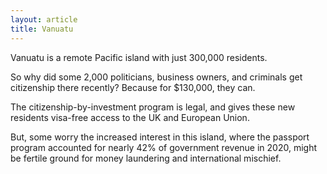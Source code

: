 ```yaml
---
layout: article
title: Vanuatu
---
```


Vanuatu is a remote Pacific island with just 300,000 residents.

So why did some 2,000 politicians, business owners, and criminals get citizenship there recently? Because for $130,000, they can.

The citizenship-by-investment program is legal, and gives these new residents visa-free access to the UK and European Union.

But, some worry the increased interest in this island, where the passport program accounted for nearly 42% of government revenue in 2020, might be fertile ground for money laundering and international mischief.
